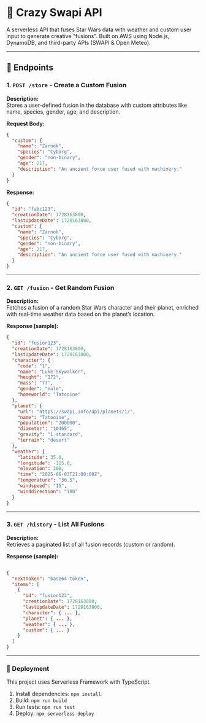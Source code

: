 # 🌌 Crazy Swapi API

A serverless API that fuses Star Wars data with weather and custom user input to generate creative "fusions". Built on AWS using Node.js, DynamoDB, and third-party APIs (SWAPI & Open Meteo).

---

## 📌 Endpoints

### 1. `POST /store` - Create a Custom Fusion

**Description:**  
Stores a user-defined fusion in the database with custom attributes like name, species, gender, age, and description.

**Request Body:**

```json
{
  "custom": {
    "name": "Zarnok",
    "species": "Cyborg",
    "gender": "non-binary",
    "age": 217,
    "description": "An ancient force user fused with machinery."
  }
}
```
**Response:**

```json
{
  "id": "fabc123",
  "creationDate": 1728163800,
  "lastUpdateDate": 1728163800,
  "custom": {
    "name": "Zarnok",
    "species": "Cyborg",
    "gender": "non-binary",
    "age": 217,
    "description": "An ancient force user fused with machinery."
  }
}

```

---

### 2. `GET /fusion` - Get Random Fusion

**Description:**  
Fetches a fusion of a random Star Wars character and their planet, enriched with real-time weather data based on the planet’s location.

**Response (sample):**

```json
{
  "id": "fusion123",
  "creationDate": 1728163800,
  "lastUpdateDate": 1728163800,
  "character": {
    "code": "1",
    "name": "Luke Skywalker",
    "height": "172",
    "mass": "77",
    "gender": "male",
    "homeworld": "Tatooine"
  },
  "planet": {
    "url": "https://swapi.info/api/planets/1/",
    "name": "Tatooine",
    "population": "200000",
    "diameter": "10465",
    "gravity": "1 standard",
    "terrain": "desert"
  },
  "weather": {
    "latitude": 35.0,
    "longitude": -115.0,
    "elevation": 200,
    "time": "2025-06-03T21:00:00Z",
    "temperature": "36.5",
    "windspeed": "15",
    "winddirection": "180"
  }
}

```

---

### 3. `GET /history` - List All Fusions

**Description:**  
 Retrieves a paginated list of all fusion records (custom or random).


**Response (sample):**

```json

{
  "nextToken": "base64-token",
  "items": [
    {
      "id": "fusion123",
      "creationDate": 1728163800,
      "lastUpdateDate": 1728163800,
      "character": { ... },
      "planet": { ... },
      "weather": { ... },
      "custom": { ... }
    }
  ]
}

```


---

### 🚀 Deployment

This project uses Serverless Framework with TypeScript.

1. Install dependencies: `npm install`
2. Build: `npm run build`
3. Run tests: `npm run test`
4. Deploy: `npx serverless deploy`